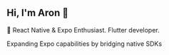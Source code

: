 ## Hi, I'm Aron 👋

🚀 React Native & Expo Enthusiast. Flutter developer.

Expanding Expo capabilities by bridging native SDKs
